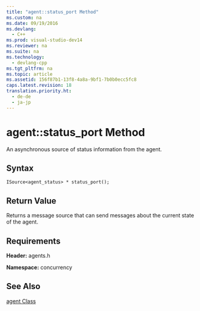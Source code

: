 ```yaml
---
title: "agent::status_port Method"
ms.custom: na
ms.date: 09/19/2016
ms.devlang: 
  - C++
ms.prod: visual-studio-dev14
ms.reviewer: na
ms.suite: na
ms.technology: 
  - devlang-cpp
ms.tgt_pltfrm: na
ms.topic: article
ms.assetid: 156f87b1-13f8-4a8a-9bf1-7b0b0ecc5fc8
caps.latest.revision: 18
translation.priority.ht: 
  - de-de
  - ja-jp
---
```

# agent::status_port Method
An asynchronous source of status information from the agent.  
  
## Syntax  
  
```  
ISource<agent_status> * status_port();  
```  
  
## Return Value  
 Returns a message source that can send messages about the current state of the agent.  
  
## Requirements  
 **Header:** agents.h  
  
 **Namespace:** concurrency  
  
## See Also  
 [agent Class](../vs140/agent-Class.md)